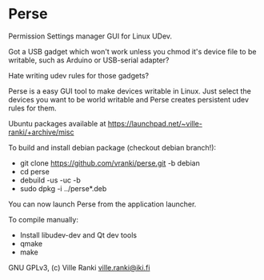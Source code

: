 Perse
=====

Permission Settings manager GUI for Linux UDev.

Got a USB gadget which won't work unless you chmod it's device file to be writable, such
as Arduino or USB-serial adapter?

Hate writing udev rules for those gadgets?

Perse is a easy GUI tool to make devices writable in Linux. Just select the devices
you want to be world writable and Perse creates persistent udev rules for them.

Ubuntu packages available at https://launchpad.net/~ville-ranki/+archive/misc

To build and install debian package (checkout debian branch!):

 * git clone https://github.com/vranki/perse.git -b debian
 * cd perse
 * debuild -us -uc -b
 * sudo dpkg -i ../perse*.deb

You can now launch Perse from the application launcher.

To compile manually:

 * Install libudev-dev and Qt dev tools
 * qmake
 * make

GNU GPLv3, (c) Ville Ranki <ville.ranki@iki.fi>
